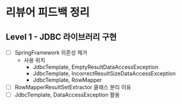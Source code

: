 # 리뷰어 피드백 정리

## Level 1 - JDBC 라이브러리 구현
- [ ] SpringFramework 의존성 제거
  - 사용 위치 
    - JdbcTemplate, EmptyResultDataAccessException
    - JdbcTemplate, IncorrectResultSizeDataAccessException
    - JdbcTemplate, RowMapper
- [ ] RowMapperResultSetExtractor 클래스 분리 이유
- [ ] JdbcTemplate, DataAccessException 활용

